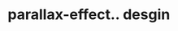 # parallax-effect.. desgin                                                                                                                                                                                                                                                                                                                                                                                                                                                                                                                                                                     
